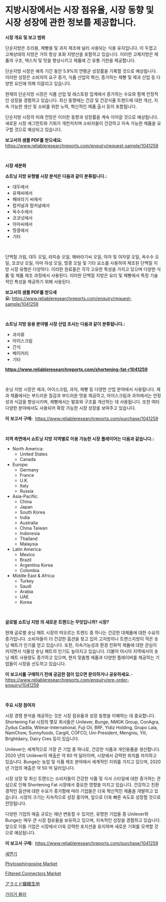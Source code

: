 <p><h1>지방시장에서는 시장 점유율, 시장 동향 및 시장 성장에 관한 정보를 제공합니다.</h1></p><p><strong>시장 개요 및 보고 범위</strong></p>
<p><p>단순지방은 조리용, 제빵용 및 과자 제조에 널리 사용되는 식용 유지입니다. 이 두껍고 고체상태의 지방은 거의 항상 포화 지방산을 포함하고 있습니다. 이러한 고체지방은 제품의 구조, 텍스처 및 맛을 향상시키고 제품에 긴 유통 기한을 제공합니다.</p><p>단순지방 시장은 예측 기간 동안 5.9%의 연평균 성장률을 기록할 것으로 예상됩니다. 이러한 성장은 소비자의 요구 증가, 식품 산업의 혁신, 증가하는 제빵 및 제과 산업 등 다양한 요인에 의해 이끌리고 있습니다.</p><p>현재의 단순지방 시장은 식품 산업 및 레스토랑 업계에서 증가하는 수요와 함께 안정적인 성장을 경험하고 있습니다. 최신 동향에는 건강 및 건강식품 트렌드에 대한 개선, 지속 가능한 생산 및 소비를 위한 노력, 혁신적인 제품 출시 등이 포함됩니다.</p><p>단순지방 시장의 미래 전망은 이러한 동향과 성장률을 계속 이어갈 것으로 예상됩니다.새로운 시장 세그먼트와 기회가 개천저치며 소비자들이 건강하고 지속 가능한 제품을 요구할 것으로 예상되고 있습니다.</p></p>
<p><strong>보고서의 샘플 PDF를 받으세요:</strong> <a href="https://www.reliableresearchreports.com/enquiry/request-sample/1041259">https://www.reliableresearchreports.com/enquiry/request-sample/1041259</a></p>
<p>&nbsp;</p>
<p><strong>시장 세분화</strong></p>
<p><strong>쇼트닝 지방 유형별 시장 분석은 다음과 같이 분류됩니다.:</strong></p>
<p><ul><li>대두에서</li><li>유채씨에서</li><li>해바라기 씨에서</li><li>팜커널과 팜커널에서</li><li>옥수수에서</li><li>코코넛에서</li><li>아마씨에서</li><li>땅콩에서</li><li>기타</li></ul></p>
<p>&nbsp;</p>
<p><p>단백질 크림, 대두 오일, 라피송 오일, 해바라기씨 오일, 야자 및 야자알 오일, 옥수수 오일, 코코넛 오일, 아마 아성 오일, 땅콩 오일 및 기타 요소를 사용하여 제조된 단백질 지방 시장 유형은 다양하다. 이러한 원료들은 각각 고유한 특성을 가지고 있으며 다양한 식품 및 제품 제조 과정에서 사용된다. 이러한 단백질 지방은 요리 및 제빵에서 특정 기술적인 특성을 제공하기 위해 사용된다.</p></p>
<p><strong>보고서의 샘플 PDF를 받으세요:</strong>&nbsp;<a href="https://www.reliableresearchreports.com/enquiry/request-sample/1041259">https://www.reliableresearchreports.com/enquiry/request-sample/1041259</a></p>
<p>&nbsp;</p>
<p><strong> 쇼트닝 지방 응용 분야별 시장 산업 조사는 다음과 같이 분류됩니다.:</strong></p>
<p><ul><li>과자류</li><li>아이스크림</li><li>간식</li><li>베이커리</li><li>기타</li></ul></p>
<p><strong><a href="https://www.reliableresearchreports.com/shortening-fat-r1041259">https://www.reliableresearchreports.com/shortening-fat-r1041259</a></strong></p>
<p>&nbsp;</p>
<p><p>숏닝 지방 시장은 제과, 아이스크림, 과자, 제빵 등 다양한 산업 분야에서 사용됩니다. 제과 제품에서는 부드러운 질감과 부드러운 맛을 제공하고, 아이스크림과 과자에서는 안정성과 식감을 향상시키며, 제빵에서는 발효와 구조를 개선하는 데 사용됩니다. 또한 여타 다양한 분야에서도 사용되어 확장 가능한 시장 성장을 보여주고 있습니다.</p></p>
<p><strong>이 보고서 구매:</strong>&nbsp; <a href="https://www.reliableresearchreports.com/purchase/1041259">https://www.reliableresearchreports.com/purchase/1041259</a></p>
<p>&nbsp;</p>
<p><strong>지역 측면에서 쇼트닝 지방 지역별로 이용 가능한 시장 플레이어는 다음과 같습니다.:</strong></p>
<p><ul>
    <li>
        North America:
        <ul>
            <li>United States</li>
            <li>Canada</li>
        </ul>
    </li>
    <li>
        Europe:
        <ul>
            <li>Germany</li>
            <li>France</li>
            <li>U.K.</li>
            <li>Italy</li>
            <li>Russia</li>
        </ul>
    </li>
    <li>
        Asia-Pacific:
        <ul>
            <li>China</li>
            <li>Japan</li>
            <li>South Korea</li>
            <li>India</li>
            <li>Australia</li>
            <li>China Taiwan</li>
            <li>Indonesia</li>
            <li>Thailand</li>
            <li>Malaysia</li>
        </ul>
    </li>
    <li>
        Latin America:
        <ul>
            <li>Mexico</li>
            <li>Brazil</li>
            <li>Argentina Korea</li>
            <li>Colombia</li>
        </ul>
    </li>
    <li>
        Middle East & Africa:
        <ul>
            <li>Turkey</li>
            <li>Saudi</li>
            <li>Arabia</li>
            <li>UAE</li>
            <li>Korea</li>
        </ul>
    </li>
    </ul></p>
<p>&nbsp;</p>
<p><strong>글로벌 쇼트닝 지방 의 새로운 트렌드는 무엇입니까? 시장?</strong></p>
<p><p>현재 글로벌 숏닝 패트 시장의 떠오르는 트렌드 중 하나는 건강한 대체품에 대한 수요의 증가입니다. 소비자들이 더 건강한 옵션을 찾고 있어 고지방이나 트랜스지방이 적은 숏닝 패트가 인기를 얻고 있습니다. 또한, 지속가능성과 환경 친화적 제품에 대한 관심이 커지면서 식물성 숏닝 패트의 인기도 높아지고 있습니다. 더불어 아시아 지역에서의 숏닝 패트 사용량도 증가하고 있으며, 현지 맞춤형 제품과 다양한 플레이버를 제공하는 기업들이 시장을 선도하고 있습니다.</p></p>
<p><strong>이 보고서를 구매하기 전에 궁금한 점이 있으면 문의하거나 공유하세요.</strong>- <a href="https://www.reliableresearchreports.com/enquiry/pre-order-enquiry/1041259">https://www.reliableresearchreports.com/enquiry/pre-order-enquiry/1041259</a></p>
<p>&nbsp;</p>
<p><strong>주요 시장 참여자</strong></p>
<p><p>시장 경쟁 분석을 제공하는 것은 시장 점유율과 성장 동향을 이해하는 데 중요합니다. Shortening Fat 시장의 몇모 회사들은 Unilever, Bunge, NMGK Group, ConAgra, Zydus Cadila, Wilmar-International, Fuji Oil, BRF, Yidiz Holding, Grupo Lala, NamChow, Sunnyfoods, Cargill, COFCO, Uni-President, Mengniu, Yili, Brightdairy, Dairy Cres 등이 있습니다.</p><p>Unilever는 세계적으로 가장 큰 기업 중 하나로, 건강한 식품과 개인용품을 생산합니다. 2020 년의 Unilever의 매출은 약 60 억 달러이며, 시장에서 강력한 위치를 차지하고 있습니다. Bunge는 농업 및 식품 제조 분야에서 세계적인 지위를 가지고 있으며, 2020 년 기업의 매출은 약 50 억 달러입니다.</p><p>시장 성장 및 최신 트렌드는 소비자들이 건강한 식품 및 식사 스타일에 대한 증가하는 관심으로 인해 Shortening Fat 시장에서 중요한 영향을 미치고 있습니다. 건강하고 친환경적인 옵션에 대한 수요가 증가함에 따라 기업들은 더욱 혁신적인 제품을 개발하고 있습니다. 시장의 크기는 지속적으로 성장 중이며, 앞으로 더욱 빠른 속도로 성장할 것으로 전망됩니다.</p><p>다양한 기업의 매출 규모는 매년 변동할 수 있지만, 유명한 기업들 중 Unilever와 Bunge는 매우 큰 시장 점유율을 보유하고 있으며, 지속적인 성장을 경험하고 있습니다. 앞으로 이들 기업은 시장에서 더욱 강력한 포지션을 유지하며 새로운 기회를 모색할 것으로 예상됩니다.</p></p>
<p><strong>이 보고서 구매:</strong>&nbsp;&nbsp;<a href="https://www.reliableresearchreports.com/purchase/1041259">https://www.reliableresearchreports.com/purchase/1041259</a></p>
<p><p><a href="https://github.com/Penelolack456456/Market-Research-Report-List-1/blob/main/479126724143.md">세면기</a></p><p><a href="https://issuu.com/reportprime-2/docs/phytosphingosine-market-size-2030.pptx">Phytosphingosine Market</a></p><p><a href="https://www.linkedin.com/pulse/filtered-connectors-market-trends-forecast-competitive-analysis-qe77e?trackingId=pcoLNlnBaFVhzmzzAVzQaA%3D%3D">Filtered Connectors Market</a></p><p><a href="https://github.com/vhemk0794148/Market-Research-Report-List-1/blob/main/810458925866.md">アラミド繊維生地</a></p><p><a href="https://medium.com/@treyhettinger2023/%EA%B2%8C%EC%9D%B4%EA%B1%B0-%EB%AE%AC%EB%9F%AC-%EC%8B%9C%EC%9E%A5-%EB%B6%84%EC%84%9D-%EA%B8%80%EB%A1%9C%EB%B2%8C-%EC%82%B0%EC%97%85-%EC%A0%84%EB%A7%9D%EA%B3%BC-%EC%98%88%EC%B8%A1-2024%EB%85%84%EB%B6%80%ED%84%B0-2031%EB%85%84-4f91198aeccb">가이거 뮬러</a></p></p>